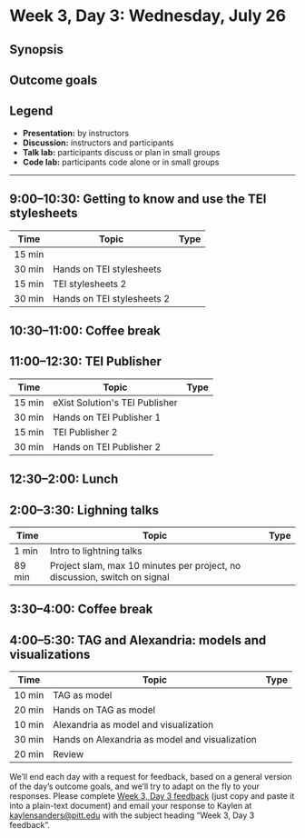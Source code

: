 # Week 3, Day 3: Wednesday, July 26
## Synopsis



## Outcome goals
## Legend

* **Presentation:** by instructors
* **Discussion:** instructors and participants
* **Talk lab:** participants discuss or plan in small groups
* **Code lab:** participants code alone or in small groups

* * *
## 9:00–10:30: Getting to know and use the TEI stylesheets

Time | Topic | Type
---- | ---- | ---- 
15 min |  | 
30 min | Hands on TEI stylesheets | 
15 min | TEI stylesheets 2 | 
30 min | Hands on TEI stylesheets 2 | 

## 10:30–11:00: Coffee break

## 11:00–12:30: TEI Publisher

Time | Topic | Type
---- | ---- | ---- 
15 min | eXist Solution's TEI Publisher | 
30 min | Hands on TEI Publisher 1 | 
15 min | TEI Publisher 2 | 
30 min | Hands on TEI Publisher 2 | 

## 12:30–2:00: Lunch

## 2:00–3:30: Lighning talks

Time | Topic | Type
---- | ---- | ---- 
1 min | Intro to lightning talks | 
89 min | Project slam, max 10 minutes per project, no discussion, switch on signal | 

## 3:30–4:00: Coffee break

## 4:00–5:30: TAG and Alexandria: models and visualizations

Time | Topic | Type
---- | ---- | ---- 
10 min | TAG as model | 
20 min | Hands on TAG as model | 
10 min | Alexandria as model and visualization | 
30 min | Hands on Alexandria as model and visualization | 
20 min | Review | 

We’ll end each day with a request for feedback, based on a general version of the day’s outcome goals, and we’ll try to adapt on the fly to your responses. Please complete [Week 3, Day 3 feedback](week_3_day_3_feedback.md) (just copy and paste it into a plain-text document) and email your response to Kaylen at [kaylensanders@pitt.edu](mailto:kaylensanders@pitt.edu) with the subject heading “Week 3, Day 3 feedback”.
